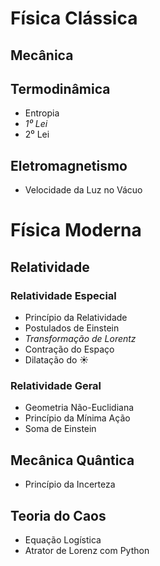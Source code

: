 # Física Clássica

## Mecânica

## Termodinâmica

- Entropia
- *1⁰ Lei*
- 2⁰ Lei

## Eletromagnetismo

- Velocidade da Luz no Vácuo

# Física Moderna

## Relatividade

### Relatividade Especial

- Princípio da Relatividade
- Postulados de Einstein
- *Transformação de Lorentz*
- Contração do Espaço 
- Dilatação do ☀️ 

### Relatividade Geral

- Geometria Não-Euclidiana
- Princípio da Mínima Ação
- Soma de Einstein

## Mecânica Quântica

- Princípio da Incerteza

## Teoria do Caos

- Equação Logística
- Atrator de Lorenz com Python